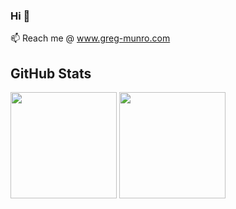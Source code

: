 ### Hi 👋

📫 Reach me @ www.greg-munro.com

## GitHub Stats
  <img height="170px" src="https://github-readme-stats.vercel.app/api?username=gmunro90&show_icons=true&theme=vue&icon_color=f4cd7c&hide_border=true" />
  <img height="170px" src="https://github-readme-stats.vercel.app/api/top-langs/?username=gmunro90&layout=compact&theme=vue&hide_border=true" />
  
